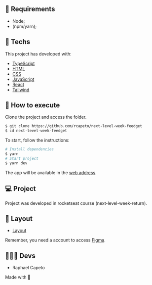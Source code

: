 ## 📜 Requirements
- Node;
- (npm/yarn);

## 🧪 Techs

This project has developed with:

- [TypeScript](https://www.typescriptlang.org/)
- [HTML](https://developer.mozilla.org/pt-BR/docs/Web/HTML)
- [CSS](https://www.w3schools.com/cssref/)
- [JavaScript](https://developer.mozilla.org/pt-BR/docs/Web/JavaScript)
- [React](https://reactjs.org/)
- [Tailwind](https://v2.tailwindcss.com/docs)

## 🚀 How to execute

Clone the project and access the folder.

```bash
$ git clone https://github.com/rcapeto/next-level-week-feedget
$ cd next-level-week-feedget
```

To start, follow the instructions:
```bash
# Install dependencies
$ yarn
# Start project
$ yarn dev
```
The app will be available in the [web address](http://localhost:3333).

## 💻 Project

Project was developed in rocketseat course (next-level-week-return).

## 🔖 Layout

- [Layout](https://www.figma.com/community/file/1102912516166573468) 

Remember, you need a account to access [Figma](http://figma.com/).

## 👨🏻‍💻 Devs
- Raphael Capeto

Made with 🖤